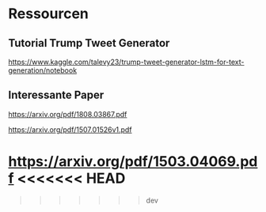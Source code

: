 # Ressourcen 
 
 ## Tutorial Trump Tweet Generator
 https://www.kaggle.com/talevy23/trump-tweet-generator-lstm-for-text-generation/notebook

## Interessante Paper
https://arxiv.org/pdf/1808.03867.pdf

https://arxiv.org/pdf/1507.01526v1.pdf

https://arxiv.org/pdf/1503.04069.pdf
<<<<<<< HEAD
=======

>>>>>>> dev

